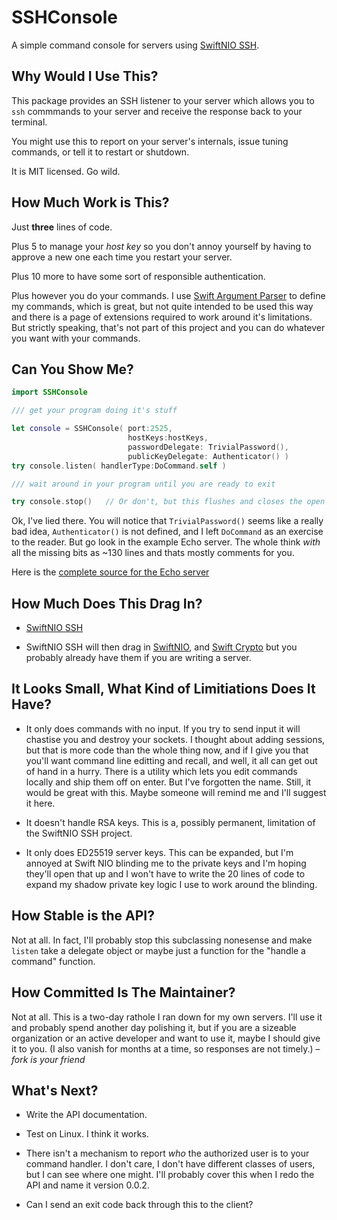 # SSHConsole

A simple command console for servers using [SwiftNIO SSH]("https://github.com/apple/swift-nio-ssh").

## Why Would I Use This?

This package provides an SSH listener to your server which allows you to `ssh` commmands to your server 
and receive the response back to your terminal.

You might use this to report on your server's internals, issue tuning commands, or tell it to restart or shutdown.

It is MIT licensed. Go wild.

## How Much Work is This?

Just **three** lines of code.

Plus 5 to manage your *host key* so you don't annoy yourself by having to approve a new one 
each time you restart your server.

Plus 10 more to have some sort of responsible authentication.

Plus however you do your commands. I use [Swift Argument Parser](https://github.com/apple/swift-argument-parser) to define 
my commands, which is great, but not quite intended to be used this way and there is a page of extensions required 
to work around it's limitations. But strictly speaking, that's not part of this project and you can do whatever you 
want with your commands.

## Can You Show Me?

```swift
import SSHConsole

/// get your program doing it's stuff

let console = SSHConsole( port:2525, 
                          hostKeys:hostKeys, 
                          passwordDelegate: TrivialPassword(), 
                          publicKeyDelegate: Authenticator() )
try console.listen( handlerType:DoCommand.self )

/// wait around in your program until you are ready to exit

try console.stop()   // Or don't, but this flushes and closes the open sockets
```

Ok, I've lied there. You will notice that `TrivialPassword()` seems like a really bad idea, `Authenticator()`
is not defined, and I left `DoCommand` as an exercise to the reader. But go look in the example Echo server. The
whole think *with* all the missing bits as ~130 lines and thats mostly comments for you.

Here is the [complete source for the Echo server](https://github.com/jimstudt/SSHConsole/blob/main/Sources/Echo/main.swift)

## How Much Does This Drag In?

- [SwiftNIO SSH](https://github.com/apple/swift-nio-ssh)

- SwiftNIO SSH will then drag in [SwiftNIO](https://github.com/apple/swift-nio/), and 
  [Swift Crypto](https://github.com/apple/swift-crypto) but you 
  probably already have them if you are writing a server.

## It Looks Small, What Kind of Limitiations Does It Have?

- It only does commands with no input. If you try to send input it will chastise you and destroy your 
  sockets. I thought about adding sessions, but that is more code than the whole thing now, 
  and if I give you that you'll want command line editting and recall, and well, it all can get out of hand 
  in a hurry. There is a utility which lets you edit commands locally and ship them off on enter. 
  But I've forgotten the name. Still, it would be great with this. Maybe someone will remind me and
  I'll suggest it here.

- It doesn't handle RSA keys. This is a, possibly permanent, limitation of the SwiftNIO SSH project.

- It only does ED25519 server keys. This can be expanded, but I'm annoyed at Swift NIO blinding 
  me to the private keys and I'm hoping they'll open that up and I won't have to write the 20 lines of
  code to expand my shadow private key logic I use to work around the blinding.

## How Stable is the API?

Not at all. In fact, I'll probably stop this subclassing nonesense and make `listen`  take a delegate 
object or maybe just a function for the "handle a command" function.

## How Committed Is The Maintainer?

Not at all. This is a two-day rathole I ran down for my own servers. I'll use it and probably spend
another day polishing it, but if you are a sizeable organization or an active developer and want to use it, 
maybe I should give it to you. (I also vanish for months at a time, so responses are not timely.) – *fork is your friend*

## What's Next?

- Write the API documentation.

- Test on Linux. I think it works.

- There isn't a mechanism to report *who* the authorized user is to your command handler.
  I don't care, I don't have different classes of users, but I can see where one might. I'll probably 
  cover this when I redo the API and name it version 0.0.2.
  
- Can I send an exit code back through this to the client?

